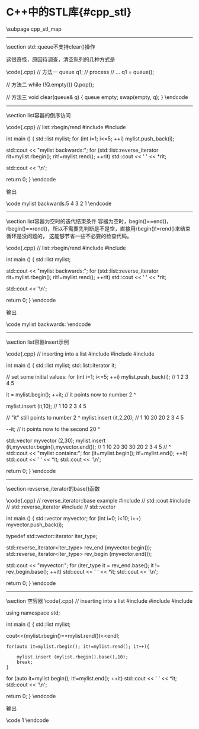 C++中的STL库{#cpp_stl}
=====================

\subpage cpp_stl_map

<hr>
\section std::queue不支持clear()操作

这很奇怪，原因待调查，清空队列的几种方式是

\code{.cpp}
// 方法一
queue<int> q1;
// process
// ...
q1 = queue<int>();

// 方法二
while (!Q.empty()) Q.pop();

// 方法三
void clear(queue<int>& q) {
	queue<int> empty;
	swap(empty, q);
}
\endcode

<hr>
\section list容器的倒序访问

\code{.cpp}
// list::rbegin/rend
#include <iostream>
#include <list>

int main ()
{
  std::list<int> mylist;
  for (int i=1; i<=5; ++i) mylist.push_back(i);

  std::cout << "mylist backwards:";
  for (std::list<int>::reverse_iterator rit=mylist.rbegin(); rit!=mylist.rend(); ++rit)
    std::cout << ' ' << *rit;

  std::cout << '\n';

  return 0;
}
\endcode

输出

\code
mylist backwards:5 4 3 2 1 
\endcode

<hr>
\section list容器为空时的迭代结束条件
容器为空时，begin()==end()，rbegin()==rend()，所以不需要先判断是不是空，直接用rbegin()!=rend()来结束循环是没问题的，
这能够节省一些不必要的检查代码。

\code{.cpp}
// list::rbegin/rend
#include <iostream>
#include <list>

int main ()
{
  std::list<int> mylist;

  std::cout << "mylist backwards:";
  for (std::list<int>::reverse_iterator rit=mylist.rbegin(); rit!=mylist.rend(); ++rit)
    std::cout << ' ' << *rit;

  std::cout << '\n';

  return 0;
}
\endcode

输出

\code
mylist backwards:
\endcode

<hr>
\section list容器insert示例

\code{.cpp}
// inserting into a list
#include <iostream>
#include <list>
#include <vector>

int main ()
{
  std::list<int> mylist;
  std::list<int>::iterator it;

  // set some initial values:
  for (int i=1; i<=5; ++i) mylist.push_back(i); // 1 2 3 4 5

  it = mylist.begin();
  ++it;       // it points now to number 2           ^

  mylist.insert (it,10);                        // 1 10 2 3 4 5

  // "it" still points to number 2                      ^
  mylist.insert (it,2,20);                      // 1 10 20 20 2 3 4 5

  --it;       // it points now to the second 20            ^

  std::vector<int> myvector (2,30);
  mylist.insert (it,myvector.begin(),myvector.end());
                                                // 1 10 20 30 30 20 2 3 4 5
                                                //               ^
  std::cout << "mylist contains:";
  for (it=mylist.begin(); it!=mylist.end(); ++it)
    std::cout << ' ' << *it;
  std::cout << '\n';

  return 0;
}
\endcode

<hr>
\section revserse_iterator的base()函数

\code{.cpp}
// reverse_iterator::base example
#include <iostream>     // std::cout
#include <iterator>     // std::reverse_iterator
#include <vector>       // std::vector

int main () {
  std::vector<int> myvector;
  for (int i=0; i<10; i++) myvector.push_back(i);

  typedef std::vector<int>::iterator iter_type;

  std::reverse_iterator<iter_type> rev_end (myvector.begin());
  std::reverse_iterator<iter_type> rev_begin (myvector.end());

  std::cout << "myvector:";
  for (iter_type it = rev_end.base(); it != rev_begin.base(); ++it)
    std::cout << ' ' << *it;
  std::cout << '\n';

  return 0;
}
\endcode

<hr>
\section 空容器
\code{.cpp}
// inserting into a list
#include <iostream>
#include <list>
#include <vector>

using namespace std;

int main ()
{
  std::list<int> mylist;
  
  cout<<(mylist.rbegin()==mylist.rend())<<endl;

    for(auto it=mylist.rbegin(); it!=mylist.rend(); it++){
        
        mylist.insert (mylist.rbegin().base(),10);
        break;
    }

  for (auto it=mylist.begin(); it!=mylist.end(); ++it)
    std::cout << ' ' << *it;
  std::cout << '\n';

  return 0;
}
\endcode

输出

\code
1
\endcode
